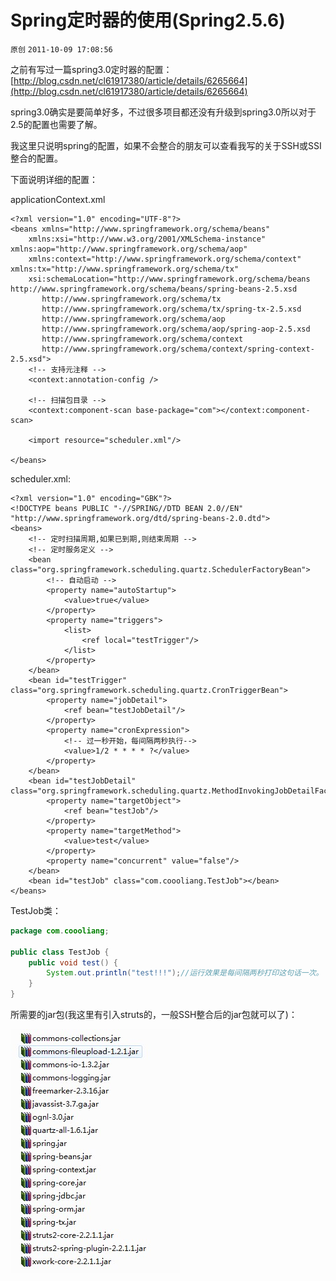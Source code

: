 # Spring定时器的使用(Spring2.5.6)

`原创` `2011-10-09 17:08:56`

之前有写过一篇spring3.0定时器的配置：[http://blog.csdn.net/cl61917380/article/details/6265664](http://blog.csdn.net/cl61917380/article/details/6265664)

spring3.0确实是要简单好多，不过很多项目都还没有升级到spring3.0所以对于2.5的配置也需要了解。

我这里只说明spring的配置，如果不会整合的朋友可以查看我写的关于SSH或SSI整合的配置。

下面说明详细的配置：

applicationContext.xml

```
<?xml version="1.0" encoding="UTF-8"?>
<beans xmlns="http://www.springframework.org/schema/beans"
	xmlns:xsi="http://www.w3.org/2001/XMLSchema-instance" xmlns:aop="http://www.springframework.org/schema/aop"
	xmlns:context="http://www.springframework.org/schema/context" xmlns:tx="http://www.springframework.org/schema/tx"
	xsi:schemaLocation="http://www.springframework.org/schema/beans http://www.springframework.org/schema/beans/spring-beans-2.5.xsd
       http://www.springframework.org/schema/tx 
	   http://www.springframework.org/schema/tx/spring-tx-2.5.xsd
       http://www.springframework.org/schema/aop 
	   http://www.springframework.org/schema/aop/spring-aop-2.5.xsd
	   http://www.springframework.org/schema/context 
	   http://www.springframework.org/schema/context/spring-context-2.5.xsd">
	<!-- 支持元注释 -->
	<context:annotation-config />

	<!-- 扫描包目录 -->
	<context:component-scan base-package="com"></context:component-scan>
 	
 	<import resource="scheduler.xml"/>
	
</beans>
```

scheduler.xml:

```
<?xml version="1.0" encoding="GBK"?>
<!DOCTYPE beans PUBLIC "-//SPRING//DTD BEAN 2.0//EN" "http://www.springframework.org/dtd/spring-beans-2.0.dtd">
<beans>
	<!-- 定时扫描周期,如果已到期,则结束周期 -->
    <!-- 定时服务定义 -->   
    <bean class="org.springframework.scheduling.quartz.SchedulerFactoryBean">   
        <!-- 自动启动 -->   
        <property name="autoStartup">   
            <value>true</value>   
        </property>   
        <property name="triggers">   
            <list> 
                <ref local="testTrigger"/>  
            </list>   
        </property>   
    </bean> 
    <bean id="testTrigger" class="org.springframework.scheduling.quartz.CronTriggerBean">
    	<property name="jobDetail">   
            <ref bean="testJobDetail"/>   
        </property>   
        <property name="cronExpression">   
            <!-- 过一秒开始，每间隔两秒执行-->   
            <value>1/2 * * * * ?</value>   
        </property> 
    </bean> 
    <bean id="testJobDetail" class="org.springframework.scheduling.quartz.MethodInvokingJobDetailFactoryBean">
    	<property name="targetObject">
            <ref bean="testJob"/>
        </property>   
        <property name="targetMethod">
            <value>test</value>
        </property>   
        <property name="concurrent" value="false"/>  
    </bean>
    <bean id="testJob" class="com.coooliang.TestJob"></bean>
</beans>
```

TestJob类：

```java
package com.coooliang;

public class TestJob {
	public void test() {
		System.out.println("test!!!");//运行效果是每间隔两秒打印这句话一次。
	}
}
```

所需要的jar包(我这里有引入struts的，一般SSH整合后的jar包就可以了)：


![./figures/11924_1318150893Ap3B.jpg](./1.png)


